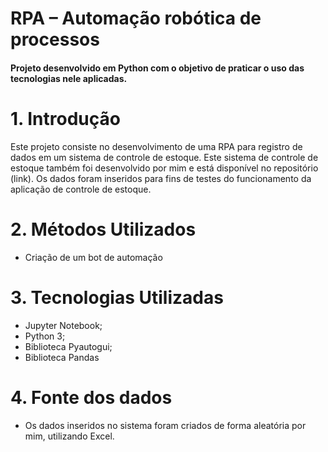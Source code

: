 # RPA – Automação robótica de processos
#### Projeto desenvolvido em Python com o objetivo de praticar o uso das tecnologias nele aplicadas.

# 1.	Introdução
Este projeto consiste no desenvolvimento de uma RPA para registro de dados em um sistema de controle de estoque. Este sistema de controle de estoque também foi desenvolvido por mim e está disponível no repositório (link).  Os dados foram inseridos para fins de testes do funcionamento da aplicação de controle de estoque.

# 2.	Métodos Utilizados
*	Criação de um bot de automação

# 3.	Tecnologias Utilizadas
*	Jupyter Notebook;
*	Python 3;
*	Biblioteca Pyautogui;
*	Biblioteca Pandas

# 4.	Fonte dos dados
*	Os dados inseridos no sistema foram criados de forma aleatória por mim, utilizando Excel. 

